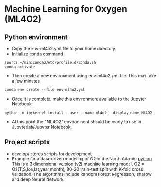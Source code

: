 # Machine Learning for Oxygen (ML4O2)

## Python environment
  - Copy the env-ml4o2.yml file to your home directory
  - Initialize conda command
```
source ~/miniconda3/etc/profile.d/conda.sh
conda activate
```
  - Then create a new environment using env-ml4o2.yml file. This may take a few minutes
```
conda env create --file env-ml4o2.yml
```
  - Once it is complete, make this environment available to the Jupyter Notebook:
```
python -m ipykernel install --user --name ml4o2 --display-name ML4O2
```
  - At this point the "ML4O2" environment should be ready to use in Jupyterlab/Jupyter Notebook. 

## Project scripts
  - develop/ stores scripts for development
  - Example for a data-driven modeling of O2 in the North Atlantic [python](https://github.com/takaito1/ML4O2/blob/main/o2mod_example_CV_v2.ipynb) This is a 3 dimensional version (v2) machine learning model, O2 = O2(T,S,lon,lat,year,month), 80-20 train-test split with K-fold cross validation. The algorithms include Random Forest Regression, shallow and deep Neural Network. 
